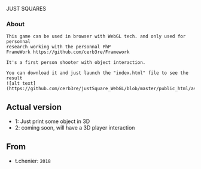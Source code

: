 JUST SQUARES
### About

```
This game can be used in browser with WebGL tech. and only used for personnal 
research working with the personnal PhP 
FrameWork https://github.com/cerb3re/Framework

It's a first person shooter with object interaction.

You can download it and just launch the "index.html" file to see the result
![alt text](https://github.com/cerb3re/justSquare_WebGL/blob/master/public_html/assets/images/ingame.jpg)
```

## Actual version

- 1: Just print some object in 3D
- 2: coming soon, will have a 3D player interaction 

## From

- t.chenier: `2018`